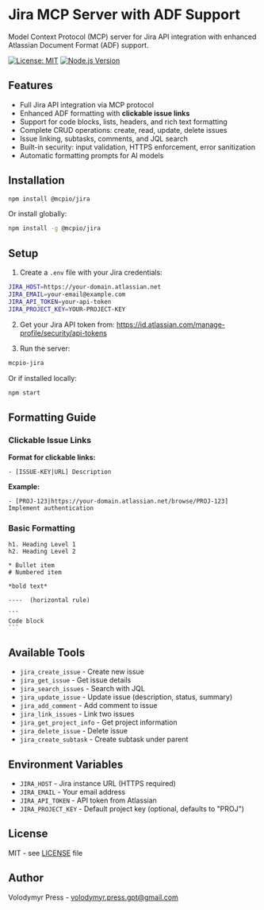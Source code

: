 # Jira MCP Server with ADF Support

Model Context Protocol (MCP) server for Jira API integration with enhanced Atlassian Document Format (ADF) support.

[![License: MIT](https://img.shields.io/badge/License-MIT-yellow.svg)](https://opensource.org/licenses/MIT)
[![Node.js Version](https://img.shields.io/badge/node-%3E%3D18.0.0-brightgreen)](https://nodejs.org/)

## Features

- Full Jira API integration via MCP protocol
- Enhanced ADF formatting with **clickable issue links**
- Support for code blocks, lists, headers, and rich text formatting
- Complete CRUD operations: create, read, update, delete issues
- Issue linking, subtasks, comments, and JQL search
- Built-in security: input validation, HTTPS enforcement, error sanitization
- Automatic formatting prompts for AI models

## Installation

```bash
npm install @mcpio/jira
```

Or install globally:

```bash
npm install -g @mcpio/jira
```

## Setup

1. Create a `.env` file with your Jira credentials:

```bash
JIRA_HOST=https://your-domain.atlassian.net
JIRA_EMAIL=your-email@example.com
JIRA_API_TOKEN=your-api-token
JIRA_PROJECT_KEY=YOUR-PROJECT-KEY
```

2. Get your Jira API token from: https://id.atlassian.com/manage-profile/security/api-tokens

3. Run the server:

```bash
mcpio-jira
```

Or if installed locally:

```bash
npm start
```

## Formatting Guide

### Clickable Issue Links

**Format for clickable links:**
```
- [ISSUE-KEY|URL] Description
```

**Example:**
```
- [PROJ-123|https://your-domain.atlassian.net/browse/PROJ-123] Implement authentication
```

### Basic Formatting

```
h1. Heading Level 1
h2. Heading Level 2

* Bullet item
# Numbered item

*bold text*

----  (horizontal rule)

​```
Code block
​```
```

## Available Tools

- `jira_create_issue` - Create new issue
- `jira_get_issue` - Get issue details
- `jira_search_issues` - Search with JQL
- `jira_update_issue` - Update issue (description, status, summary)
- `jira_add_comment` - Add comment to issue
- `jira_link_issues` - Link two issues
- `jira_get_project_info` - Get project information
- `jira_delete_issue` - Delete issue
- `jira_create_subtask` - Create subtask under parent

## Environment Variables

- `JIRA_HOST` - Jira instance URL (HTTPS required)
- `JIRA_EMAIL` - Your email address
- `JIRA_API_TOKEN` - API token from Atlassian
- `JIRA_PROJECT_KEY` - Default project key (optional, defaults to "PROJ")

## License

MIT - see [LICENSE](LICENSE) file

## Author

Volodymyr Press - [volodymyr.press.gpt@gmail.com](mailto:volodymyr.press.gpt@gmail.com)
